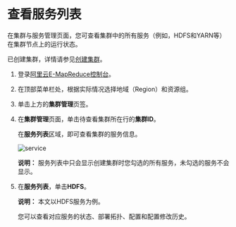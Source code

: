 # 查看服务列表

在集群与服务管理页面，您可查看集群中的所有服务（例如，HDFS和YARN等）在集群节点上的运行状态。

已创建集群，详情请参见[创建集群](/intl.zh-CN/集群管理/集群配置/创建集群.md)。

1.  登录[阿里云E-MapReduce控制台](https://emr.console.aliyun.com/)。

2.  在顶部菜单栏处，根据实际情况选择地域（Region）和资源组。

3.  单击上方的**集群管理**页签。

4.  在**集群管理**页面，单击待查看集群所在行的**集群ID**。

    在**服务列表**区域，即可查看集群的服务信息。

    ![service](https://static-aliyun-doc.oss-cn-hangzhou.aliyuncs.com/assets/img/zh-CN/3540659951/p73281.png)

    **说明：** 服务列表中只会显示创建集群时您勾选的所有服务，未勾选的服务不会显示。

5.  在**服务列表**，单击**HDFS**。

    **说明：** 本文以HDFS服务为例。

    您可以查看对应服务的状态、部署拓扑、配置和配置修改历史。


